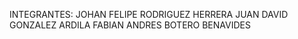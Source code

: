 INTEGRANTES: 
JOHAN FELIPE RODRIGUEZ HERRERA 
JUAN DAVID GONZALEZ ARDILA 
FABIAN ANDRES BOTERO BENAVIDES
